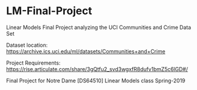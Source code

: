 # LM-Final-Project
Linear Models Final Project analyzing the UCI Communities and Crime Data Set

Dataset location: https://archive.ics.uci.edu/ml/datasets/Communities+and+Crime

Project Requirements: https://rise.articulate.com/share/3gQtfu2_svd3wgxfR8dufv1bmZ5c6lGD#/

Final Project for Notre Dame [DS64510] Linear Models class Spring-2019
